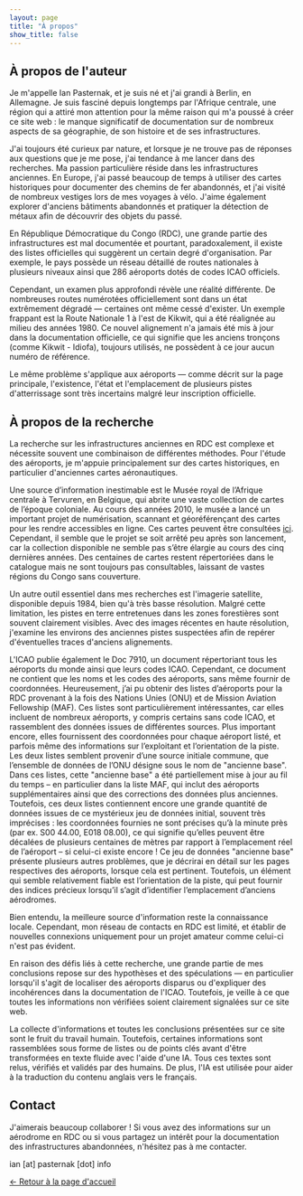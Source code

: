 ```yaml
---
layout: page
title: "À propos"
show_title: false
---
```


## À propos de l'auteur

Je m'appelle Ian Pasternak, et je suis né et j'ai grandi à Berlin, en Allemagne. Je suis fasciné depuis longtemps par l'Afrique centrale, une région qui a attiré mon attention pour la même raison qui m'a poussé à créer ce site web : le manque significatif de documentation sur de nombreux aspects de sa géographie, de son histoire et de ses infrastructures.

J'ai toujours été curieux par nature, et lorsque je ne trouve pas de réponses aux questions que je me pose, j'ai tendance à me lancer dans des recherches. Ma passion particulière réside dans les infrastructures anciennes. En Europe, j'ai passé beaucoup de temps à utiliser des cartes historiques pour documenter des chemins de fer abandonnés, et j'ai visité de nombreux vestiges lors de mes voyages à vélo. J'aime également explorer d'anciens bâtiments abandonnés et pratiquer la détection de métaux afin de découvrir des objets du passé.

En République Démocratique du Congo (RDC), une grande partie des infrastructures est mal documentée et pourtant, paradoxalement, il existe des listes officielles qui suggèrent un certain degré d'organisation. Par exemple, le pays possède un réseau détaillé de routes nationales à plusieurs niveaux ainsi que 286 aéroports dotés de codes ICAO officiels.

Cependant, un examen plus approfondi révèle une réalité différente. De nombreuses routes numérotées officiellement sont dans un état extrêmement dégradé — certaines ont même cessé d'exister. Un exemple frappant est la Route Nationale 1 à l'est de Kikwit, qui a été réalignée au milieu des années 1980. Ce nouvel alignement n'a jamais été mis à jour dans la documentation officielle, ce qui signifie que les anciens tronçons (comme Kikwit - Idiofa), toujours utilisés, ne possèdent à ce jour aucun numéro de référence.

Le même problème s'applique aux aéroports — comme décrit sur la page principale, l'existence, l'état et l'emplacement de plusieurs pistes d'atterrissage sont très incertains malgré leur inscription officielle.

## À propos de la recherche

La recherche sur les infrastructures anciennes en RDC est complexe et nécessite souvent une combinaison de différentes méthodes. Pour l'étude des aéroports, je m'appuie principalement sur des cartes historiques, en particulier d'anciennes cartes aéronautiques.

Une source d’information inestimable est le Musée royal de l’Afrique centrale à Tervuren, en Belgique, qui abrite une vaste collection de cartes de l’époque coloniale. Au cours des années 2010, le musée a lancé un important projet de numérisation, scannant et géoréférençant des cartes pour les rendre accessibles en ligne. Ces cartes peuvent être consultées [ici](http://www.cartesius.be/CartesiusPortal/). Cependant, il semble que le projet se soit arrêté peu après son lancement, car la collection disponible ne semble pas s’être élargie au cours des cinq dernières années. Des centaines de cartes restent répertoriées dans le catalogue mais ne sont toujours pas consultables, laissant de vastes régions du Congo sans couverture.

Un autre outil essentiel dans mes recherches est l'imagerie satellite, disponible depuis 1984, bien qu'à très basse résolution. Malgré cette limitation, les pistes en terre entretenues dans les zones forestières sont souvent clairement visibles. Avec des images récentes en haute résolution, j'examine les environs des anciennes pistes suspectées afin de repérer d'éventuelles traces d'anciens alignements.

L'ICAO publie également le Doc 7910, un document répertoriant tous les aéroports du monde ainsi que leurs codes ICAO. Cependant, ce document ne contient que les noms et les codes des aéroports, sans même fournir de coordonnées. Heureusement, j’ai pu obtenir des listes d’aéroports pour la RDC provenant à la fois des Nations Unies (ONU) et de Mission Aviation Fellowship (MAF). Ces listes sont particulièrement intéressantes, car elles incluent de nombreux aéroports, y compris certains sans code ICAO, et rassemblent des données issues de différentes sources. Plus important encore, elles fournissent des coordonnées pour chaque aéroport listé, et parfois même des informations sur l’exploitant et l’orientation de la piste.
Les deux listes semblent provenir d’une source initiale commune, que l’ensemble de données de l’ONU désigne sous le nom de "ancienne base". Dans ces listes, cette "ancienne base" a été partiellement mise à jour au fil du temps – en particulier dans la liste MAF, qui inclut des aéroports supplémentaires ainsi que des corrections des données plus anciennes. Toutefois, ces deux listes contiennent encore une grande quantité de données issues de ce mystérieux jeu de données initial, souvent très imprécises : les coordonnées fournies ne sont précises qu’à la minute près (par ex. S00 44.00, E018 08.00), ce qui signifie qu’elles peuvent être décalées de plusieurs centaines de mètres par rapport à l’emplacement réel de l’aéroport – si celui-ci existe encore ! Ce jeu de données "ancienne base" présente plusieurs autres problèmes, que je décrirai en détail sur les pages respectives des aéroports, lorsque cela est pertinent. Toutefois, un élément qui semble relativement fiable est l’orientation de la piste, qui peut fournir des indices précieux lorsqu’il s’agit d’identifier l’emplacement d’anciens aérodromes.

Bien entendu, la meilleure source d'information reste la connaissance locale. Cependant, mon réseau de contacts en RDC est limité, et établir de nouvelles connexions uniquement pour un projet amateur comme celui-ci n'est pas évident.

En raison des défis liés à cette recherche, une grande partie de mes conclusions repose sur des hypothèses et des spéculations — en particulier lorsqu'il s'agit de localiser des aéroports disparus ou d'expliquer des incohérences dans la documentation de l'ICAO. Toutefois, je veille à ce que toutes les informations non vérifiées soient clairement signalées sur ce site web.

La collecte d'informations et toutes les conclusions présentées sur ce site sont le fruit du travail humain. Toutefois, certaines informations sont rassemblées sous forme de listes ou de points clés avant d'être transformées en texte fluide avec l'aide d'une IA. Tous ces textes sont relus, vérifiés et validés par des humains. De plus, l'IA est utilisée pour aider à la traduction du contenu anglais vers le français.

## Contact

J'aimerais beaucoup collaborer ! Si vous avez des informations sur un aérodrome en RDC ou si vous partagez un intérêt pour la documentation des infrastructures abandonnées, n'hésitez pas à me contacter.

ian [at] pasternak [dot] info

[← Retour à la page d'accueil](index_fr.md)
